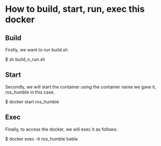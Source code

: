# How to build, start, run, exec this docker

## Build
Firstly, we want to run build.sh

$ sh build_n_run.sh

## Start
Secondly, we will start the container using the container name we gave it, ros_humble in this case.

$ docker start ros_humble

## Exec
Finally, to access the docker, we will exec it as follows:

$ docker exec -ti ros_humble
babla
